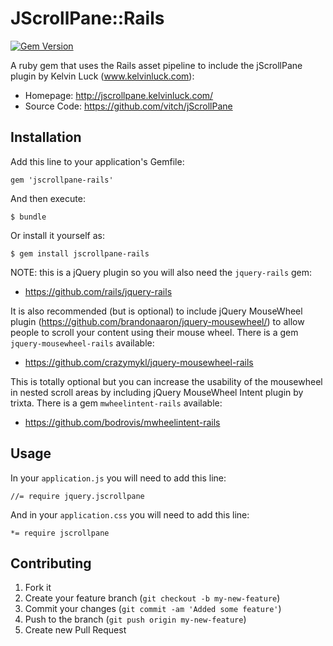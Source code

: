 # JScrollPane::Rails

[![Gem Version](https://badge.fury.io/rb/jscrollpane-rails.png)](http://badge.fury.io/rb/jscrollpane-rails)

A ruby gem that uses the Rails asset pipeline to include the jScrollPane plugin by Kelvin Luck
 (www.kelvinluck.com):

* Homepage: http://jscrollpane.kelvinluck.com/
* Source Code: https://github.com/vitch/jScrollPane

## Installation

Add this line to your application's Gemfile:

    gem 'jscrollpane-rails'

And then execute:

    $ bundle

Or install it yourself as:

    $ gem install jscrollpane-rails

NOTE: this is a jQuery plugin so you will also need the `jquery-rails` gem:

* https://github.com/rails/jquery-rails

It is also recommended (but is optional) to include jQuery MouseWheel plugin
(https://github.com/brandonaaron/jquery-mousewheel/) to allow people to scroll your content
using their mouse wheel. There is a gem `jquery-mousewheel-rails` available:

* https://github.com/crazymykl/jquery-mousewheel-rails

This is totally optional but you can increase the usability of the mousewheel in nested scroll areas
by including jQuery MouseWheel Intent plugin by trixta. There is a gem `mwheelintent-rails` available:

* https://github.com/bodrovis/mwheelintent-rails

## Usage

In your `application.js` you will need to add this line:

    //= require jquery.jscrollpane
   
And in your `application.css` you will need to add this line:

    *= require jscrollpane

## Contributing

1. Fork it
2. Create your feature branch (`git checkout -b my-new-feature`)
3. Commit your changes (`git commit -am 'Added some feature'`)
4. Push to the branch (`git push origin my-new-feature`)
5. Create new Pull Request
